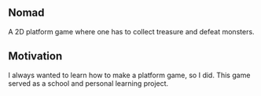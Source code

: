 ## Nomad

A 2D platform game where one has to collect treasure and defeat monsters.

## Motivation

I always wanted to learn how to make a platform game, so I did. This game served as a school and personal learning project.
